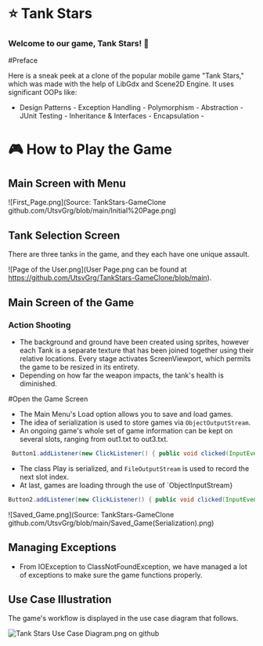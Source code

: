 # ⭐ Tank Stars

### Welcome to our game, Tank Stars! 🎯

#Preface

Here is a sneak peek at a clone of the popular mobile game "Tank Stars," which was made with the help of LibGdx and Scene2D Engine. It uses significant OOPs like:

- Design Patterns - Exception Handling - Polymorphism - Abstraction - JUnit Testing - Inheritance & Interfaces - Encapsulation -

# 🎮 How to Play the Game

## Main Screen with Menu

![First_Page.png](Source: TankStars-GameClone github.com/UtsvGrg/blob/main/Initial%20Page.png)
<image>

## Tank Selection Screen

There are three tanks in the game, and they each have one unique assault.

![Page of the User.png](User Page.png can be found at https://github.com/UtsvGrg/TankStars-GameClone/blob/main).

## Main Screen of the Game

### Action Shooting

- The background and ground have been created using sprites, however each Tank is a separate texture that has been joined together using their relative locations.
Every stage activates ScreenViewport, which permits the game to be resized in its entirety.
- Depending on how far the weapon impacts, the tank's health is diminished.

#Open the Game Screen

- The Main Menu's Load option allows you to save and load games.
- The idea of serialization is used to store games via `ObjectOutputStream`.
- An ongoing game's whole set of game information can be kept on several slots, ranging from out1.txt to out3.txt.

```java
 Button1.addListener(new ClickListener() { public void clicked(InputEvent event, float x, float y) { ObjectOutputStream out = null; { out = new ObjectOutputStream(new FileOutputStream("out1.txt")); out.writeObject(game); out.close(); IOException e) { IOException e) { IOException e) { IOException e) { IOException e) { IOException e) { IOException e) { IOException e) { IOException e) { game.setScreen(new MenuScreen(game));
```
- The class Play is serialized, and `FileOutputStream` is used to record the next slot index.
- At last, games are loading through the use of `ObjectInputStream}

```java
Button2.addListener(new ClickListener() { public void clicked(InputEvent event, float x, float y) { ObjectInputStream in = null; catch (IOException | ClassNotFoundException e) { in = new ObjectInputStream(new FileInputStream("out2.txt")); game1 = (TankWars) in.readObject(); in.close(); catch (IOException | ClassNotFoundException e) { throw new RuntimeException(e);
```

![Saved_Game.png](Source: TankStars-GameClone github.com/UtsvGrg/blob/main/Saved_Game(Serialization).png)

## Managing Exceptions

- From IOException to ClassNotFoundException, we have managed a lot of exceptions to make sure the game functions properly.

## Use Case Illustration

The game's workflow is displayed in the use case diagram that follows.

![Tank Stars Use Case Diagram.png](UtsvGrg/TankStars-GameClone/blob/main/UML_Photo.png) on github
